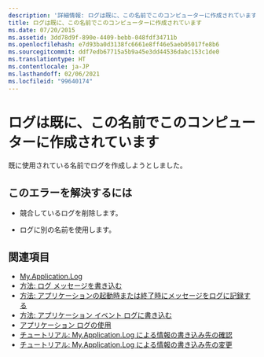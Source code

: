 ```yaml
---
description: '詳細情報: ログは既に、この名前でこのコンピューターに作成されています'
title: ログは既に、この名前でこのコンピューターに作成されています
ms.date: 07/20/2015
ms.assetid: 3dd78d9f-890e-4409-bebb-048fdf34711b
ms.openlocfilehash: e7d93ba0d3138fc6661e8ff46e5aeb05017fe8b6
ms.sourcegitcommit: ddf7edb67715a5b9a45e3dd44536dabc153c1de0
ms.translationtype: HT
ms.contentlocale: ja-JP
ms.lasthandoff: 02/06/2021
ms.locfileid: "99640174"
---
```

# <a name="a-log-has-already-been-created-with-this-name-on-this-machine"></a>ログは既に、この名前でこのコンピューターに作成されています

既に使用されている名前でログを作成しようとしました。  
  
## <a name="to-correct-this-error"></a>このエラーを解決するには  
  
- 競合しているログを削除します。  
  
- ログに別の名前を使用します。  
  
## <a name="see-also"></a>関連項目

- [My.Application.Log](xref:Microsoft.VisualBasic.ApplicationServices.ApplicationBase.Log)
- [方法: ログ メッセージを書き込む](../developing-apps/programming/log-info/how-to-write-log-messages.md)
- [方法: アプリケーションの起動時または終了時にメッセージをログに記録する](../developing-apps/programming/log-info/how-to-log-messages-when-the-application-starts-or-shuts-down.md)
- [方法: アプリケーション イベント ログに書き込む](../developing-apps/programming/log-info/how-to-write-to-an-application-event-log.md)
- [アプリケーション ログの使用](../developing-apps/programming/log-info/working-with-application-logs.md)
- [チュートリアル: My.Application.Log による情報の書き込み先の確認](../developing-apps/programming/log-info/walkthrough-determining-where-my-application-log-writes-information.md)
- [チュートリアル: My.Application.Log による情報の書き込み先の変更](../developing-apps/programming/log-info/walkthrough-changing-where-my-application-log-writes-information.md)

